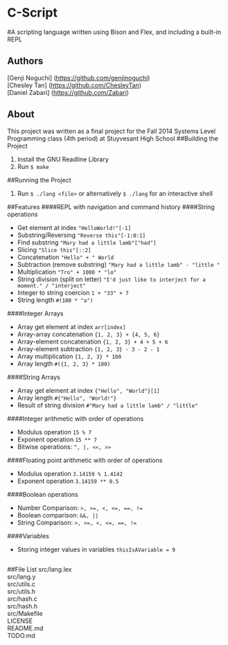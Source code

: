 C-Script
============
#A scripting language written using Bison and Flex, and including a built-in REPL
## Authors
[Genji Noguchi] (https://github.com/genjinoguchi)  
[Chesley Tan] (https://github.com/ChesleyTan)  
[Daniel Zabari] (https://github.com/Zabari)  
## About
This project was written as a final project for the Fall 2014 Systems Level Programming class (4th period) at Stuyvesant High School
##Building the Project
1. Install the GNU Readline Library  
2. Run `$ make`  

##Running the Project
1. Run `$ ./lang <file>` or alternatively `$ ./lang` for an interactive shell  

##Features
####REPL with navigation and command history
####String operations
* Get element at index `"HelloWorld!"[-1]`
* Substring/Reversing `"Reverse this"[-1:0:1]`
* Find substring `"Mary had a little lamb"["had"]`
* Slicing `"Slice this"[::2]`
* Concatenation `"Hello" + " World`
* Subtraction (remove substring) `"Mary had a little lamb" - "little "`
* Multiplication `"Tro" + 1000 * "lo"`
* String division (split on letter) `"I'd just like to interject for a moment." / "interject"`
* Integer to string coercion `1 + "33" + 7`
* String length `#(100 * "a")`

####Integer Arrays
* Array get element at index `arr[index]`
* Array-array concatenation `{1, 2, 3} + {4, 5, 6}`
* Array-element concatenation `{1, 2, 3} + 4 + 5 + 6`
* Array-element subtraction `{1, 2, 3} - 3 - 2 - 1`
* Array multiplication `{1, 2, 3} * 100`
* Array length `#({1, 2, 3} * 100)`

####String Arrays
* Array get element at index `{"Hello", "World"}[1]`
* Array length `#{"Hello", "World!"}`
* Result of string division `#"Mary had a little lamb" / "little"`

####Integer arithmetic with order of operations
* Modulus operation `15 % 7`
* Exponent operation `15 ** 7`
* Bitwise operations: `^, |, <<, >>`

####Floating point arithmetic with order of operations
* Modulus operation `3.14159 % 1.4142`
* Exponent operation `3.14159 ** 0.5`

####Boolean operations
* Number Comparison: `>, >=, <, <=, ==, !=`
* Boolean comparison: `&&, ||`
* String Comparison: `>, >=, <, <=, ==, !=`

####Variables
* Storing integer values in variables `thisIsAVariable = 9`

##

##File List
src/lang.lex  
src/lang.y  
src/utils.c  
src/utils.h  
src/hash.c  
src/hash.h  
src/Makefile  
LICENSE  
README.md  
TODO.md  
